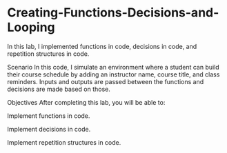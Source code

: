 # Creating-Functions-Decisions-and-Looping
In this lab, I implemented functions in code, decisions in code, and repetition structures in code.

Scenario
In this code, I simulate an environment where a student can build their course schedule by adding an instructor name, course title, and class reminders. Inputs and outputs are passed between the functions and decisions are made based on those.

Objectives
After completing this lab, you will be able to:

Implement functions in code.

Implement decisions in code.

Implement repetition structures in code.


